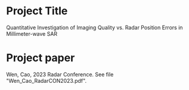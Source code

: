 # Project Title
Quantitative Investigation of Imaging Quality vs. Radar Position Errors in Millimeter-wave SAR

# Project paper
Wen, Cao, 2023 Radar Conference. See file "Wen_Cao_RadarCON2023.pdf".
